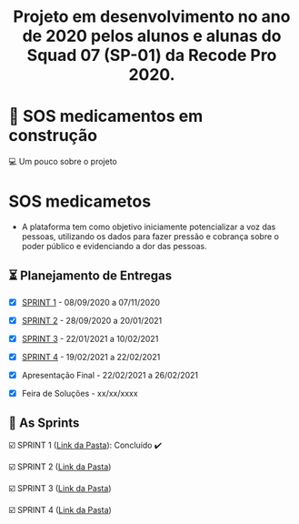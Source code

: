 <h1 align="center">
  
  Projeto em desenvolvimento no ano de 2020 pelos alunos e alunas do Squad 07 (SP-01) da Recode Pro 2020.
 
<h1 align="center">


# 🚧 SOS medicamentos em construção

💻 Um pouco sobre o projeto

# SOS medicametos
 * A plataforma tem como objetivo iniciamente potencializar a voz das pessoas, utilizando os dados para fazer pressão e cobrança sobre o poder público e evidenciando a dor das pessoas.
 
 ## :hourglass_flowing_sand: Planejamento de Entregas

- [x] [SPRINT 1](https://github.com/Squad007/Projeto_Squad07/tree/main/SPRINT_01) - 08/09/2020 a 07/11/2020

- [x] [SPRINT 2](https://github.com/Squad007/Projeto_Squad07/tree/main/SPRINT_02) - 28/09/2020 a 20/01/2021

- [x] [SPRINT 3](https://github.com/Squad007/Projeto_Squad07/tree/main/SPRINT_03) - 22/01/2021 a 10/02/2021

- [x] [SPRINT 4](https://github.com/Squad007/Projeto_Squad07/tree/main/SPRINT_04) - 19/02/2021 a 22/02/2021

- [x] Apresentação Final - 22/02/2021 a 26/02/2021

- [x] Feira de Soluções - xx/xx/xxxx

## :calendar: As Sprints

☑️ SPRINT 1 ([Link da Pasta](https://github.com/Squad007/Projeto_Squad07/tree/main/SPRINT_01)): Concluído :heavy_check_mark:

☑️ SPRINT 2 ([Link da Pasta](https://github.com/Squad007/Projeto_Squad07/tree/main/SPRINT_02))

☑️ SPRINT 3 ([Link da Pasta](https://github.com/Squad007/Projeto_Squad07/tree/main/SPRINT_03))

☑️ SPRINT 4 ([Link da Pasta](https://github.com/Squad007/Projeto_Squad07/tree/main/SPRINT_04))

<br>
